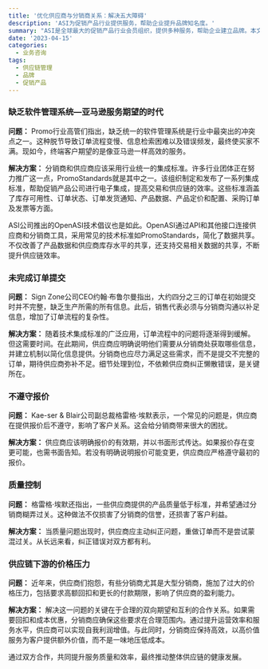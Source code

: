 ```yaml
---
title: '优化供应商与分销商关系：解决五大障碍'
description: 'ASI为促销产品行业提供服务，帮助企业提升品牌知名度。'
summary: "ASI是全球最大的促销产品行业会员组织，提供多种服务，帮助企业建立品牌。本文探讨了分销商和供应商在合作过程中遇到的主要障碍，并提出了相应的解决方案，包括缺乏管理系统、订单提交不完整、报价不落实、质量控制和价格压力等问题。"
date: '2023-04-15'
categories:
  - 业务咨询
tags:
  - 供应链管理
  - 品牌
  - 促销产品
---
```


### 缺乏软件管理系统—亚马逊服务期望的时代

**问题：** Promo行业高管们指出，缺乏统一的软件管理系统是行业中最突出的冲突点之一。这种脱节导致订单流程变慢、信息检索困难以及错误频发，最终使买家不满。现如今，终端客户期望的是像亚马逊一样高效的服务。

**解决方案：** 分销商和供应商应该采用行业统一的集成标准。许多行业团体正在努力推广这一点，PromoStandards就是其中之一。该组织制定和发布了一系列集成标准，帮助促销产品公司进行电子集成，提高交易和供应链的效率。这些标准涵盖了库存可用性、订单状态、订单发货通知、产品数据、产品定价和配置、采购订单及发票等方面。

ASI公司推出的OpenASI技术倡议也是如此。OpenASI通过API和其他接口连接供应商和分销商工具，采用常见的技术标准如PromoStandards，简化了数据共享。不仅改善了产品数据和供应商库存水平的共享，还支持交易相关数据的共享，不断提升供应链效率。

### 未完成订单提交

**问题：** Sign Zone公司CEO约翰·布鲁尔曼指出，大约四分之三的订单在初始提交时并不完整，缺乏生产所需的所有信息。此后，销售代表必须与分销商沟通以补足信息，增加了订单流程的复杂性。

**解决方案：** 随着技术集成标准的广泛应用，订单流程中的问题将逐渐得到缓解。但这需要时间。在此期间，供应商应明确说明他们需要从分销商处获取哪些信息，并建立机制以简化信息提供。分销商也应尽力满足这些需求，而不是提交不完整的订单，期待供应商弥补不足。细节处理到位，不依赖供应商纠正懒散错误，是关键所在。

### 不遵守报价

**问题：** Kae-ser & Blair公司副总裁格雷格·埃默表示，一个常见的问题是，供应商在提供报价后不遵守，影响了客户关系。这会给分销商带来很大的困扰。

**解决方案：** 供应商应该明确报价的有效期，并以书面形式传达。如果报价存在变更可能，也需书面告知。若没有明确说明报价可能变更，供应商应严格遵守最初的报价。

### 质量控制

**问题：** 格雷格·埃默还指出，一些供应商提供的产品质量低于标准，并希望通过分销商糊弄过关。这种做法不仅损害了分销商的信誉，还损害了客户利益。

**解决方案：** 当质量问题出现时，供应商应主动纠正问题，重做订单而不是尝试蒙混过关。从长远来看，纠正错误对双方都有利。

### 供应链下游的价格压力

**问题：** 近年来，供应商们抱怨，有些分销商尤其是大型分销商，施加了过大的价格压力，包括要求高额回扣和更长的付款期限，影响了供应商的盈利能力。

**解决方案：** 解决这一问题的关键在于合理的双向期望和互利的合作关系。如果需要回扣和成本优惠，分销商应确保这些要求在合理范围内。通过提升运营效率和服务水平，供应商可以实现自我利润增值。与此同时，分销商应保持高效，以高价值服务为客户提供额外价值，而不是一味地压低成本。

通过双方合作，共同提升服务质量和效率，最终推动整体供应链的健康发展。